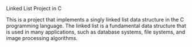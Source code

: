 Linked List Project in C

This is a project that implements a singly linked list data structure in the C programming language. The linked list is a fundamental data structure that is used in many applications, such as database systems, file systems, and image processing algorithms.
